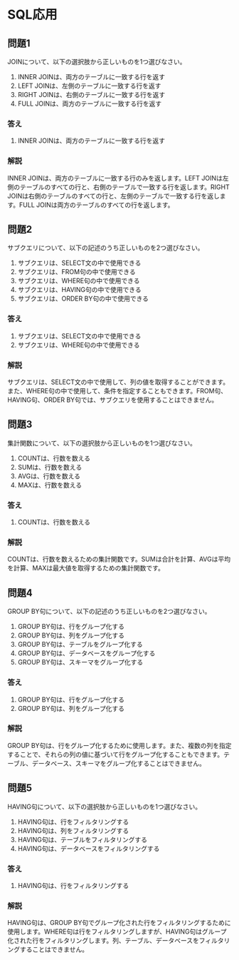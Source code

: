 # SQL応用

## 問題1
JOINについて、以下の選択肢から正しいものを1つ選びなさい。

1. INNER JOINは、両方のテーブルに一致する行を返す
2. LEFT JOINは、左側のテーブルに一致する行を返す
3. RIGHT JOINは、右側のテーブルに一致する行を返す
4. FULL JOINは、両方のテーブルに一致する行を返す

### 答え
1. INNER JOINは、両方のテーブルに一致する行を返す

### 解説
INNER JOINは、両方のテーブルに一致する行のみを返します。LEFT JOINは左側のテーブルのすべての行と、右側のテーブルで一致する行を返します。RIGHT JOINは右側のテーブルのすべての行と、左側のテーブルで一致する行を返します。FULL JOINは両方のテーブルのすべての行を返します。

## 問題2
サブクエリについて、以下の記述のうち正しいものを2つ選びなさい。

1. サブクエリは、SELECT文の中で使用できる
2. サブクエリは、FROM句の中で使用できる
3. サブクエリは、WHERE句の中で使用できる
4. サブクエリは、HAVING句の中で使用できる
5. サブクエリは、ORDER BY句の中で使用できる

### 答え
1. サブクエリは、SELECT文の中で使用できる
3. サブクエリは、WHERE句の中で使用できる

### 解説
サブクエリは、SELECT文の中で使用して、列の値を取得することができます。また、WHERE句の中で使用して、条件を指定することもできます。FROM句、HAVING句、ORDER BY句では、サブクエリを使用することはできません。

## 問題3
集計関数について、以下の選択肢から正しいものを1つ選びなさい。

1. COUNTは、行数を数える
2. SUMは、行数を数える
3. AVGは、行数を数える
4. MAXは、行数を数える

### 答え
1. COUNTは、行数を数える

### 解説
COUNTは、行数を数えるための集計関数です。SUMは合計を計算、AVGは平均を計算、MAXは最大値を取得するための集計関数です。

## 問題4
GROUP BY句について、以下の記述のうち正しいものを2つ選びなさい。

1. GROUP BY句は、行をグループ化する
2. GROUP BY句は、列をグループ化する
3. GROUP BY句は、テーブルをグループ化する
4. GROUP BY句は、データベースをグループ化する
5. GROUP BY句は、スキーマをグループ化する

### 答え
1. GROUP BY句は、行をグループ化する
2. GROUP BY句は、列をグループ化する

### 解説
GROUP BY句は、行をグループ化するために使用します。また、複数の列を指定することで、それらの列の値に基づいて行をグループ化することもできます。テーブル、データベース、スキーマをグループ化することはできません。

## 問題5
HAVING句について、以下の選択肢から正しいものを1つ選びなさい。

1. HAVING句は、行をフィルタリングする
2. HAVING句は、列をフィルタリングする
3. HAVING句は、テーブルをフィルタリングする
4. HAVING句は、データベースをフィルタリングする

### 答え
1. HAVING句は、行をフィルタリングする

### 解説
HAVING句は、GROUP BY句でグループ化された行をフィルタリングするために使用します。WHERE句は行をフィルタリングしますが、HAVING句はグループ化された行をフィルタリングします。列、テーブル、データベースをフィルタリングすることはできません。 